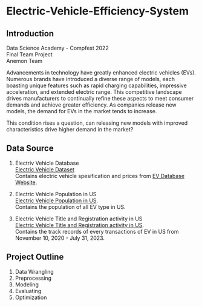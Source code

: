 # Electric-Vehicle-Efficiency-System

## Introduction
Data Science Academy - Compfest 2022 \
Final Team Project \
Anemon Team

Advancements in technology have greatly enhanced electric vehicles (EVs). Numerous brands have introduced a diverse range of models, each boasting unique features such as rapid charging capabilities, impressive acceleration, and extended electric range. This competitive landscape drives manufacturers to continually refine these aspects to meet consumer demands and achieve greater efficiency. As companies release new models, the demand for EVs in the market tends to increase.

This condition rises a question, can releasing new models with improved characteristics drive higher demand in the market?

## Data Source
1. Electriv Vehicle Database \
[Electric Vehicle Dataset](https://docs.google.com/spreadsheets/d/183peePSx4bY4joF4SF9Y4AihKm2WhPJo/edit?usp=sharing&ouid=104223088997612047203&rtpof=true&sd=true)\
Contains electric vehicle spesification and prices from [EV Database Website](https://ev-database.org/).

2. Electric Vehicle Population in US \
[Electric Vehicle Population in US](https://www.kaggle.com/datasets/ratikkakkar/electric-vehicle-population-data).\
Contains the population of all EV type in US. 

4. Electric Vehicle Title and Registration activity in US \
[Electric Vehicle Title and Registration activity in US](https://catalog.data.gov/dataset/electric-vehicle-title-and-registration-activity).\
Contains the track records of every transactions of EV in US from November 10, 2020 - July 31, 2023.

## Project Outline
1. Data Wrangling
2. Preprocessing
3. Modeling
5. Evaluating
6. Optimization

